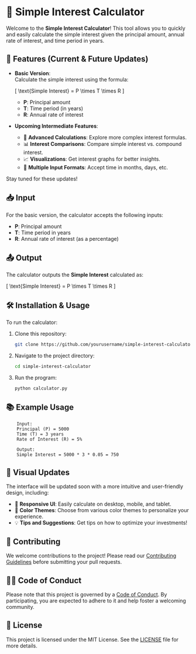 # 🧮 Simple Interest Calculator

Welcome to the **Simple Interest Calculator**! This tool allows you to quickly and easily calculate the simple interest given the principal amount, annual rate of interest, and time period in years.

## 🚀 Features (Current & Future Updates)

- **Basic Version**:  
  Calculate the simple interest using the formula:
  
  \[
  \text{Simple Interest} = P \times T \times R
  \]

  - **P**: Principal amount  
  - **T**: Time period (in years)  
  - **R**: Annual rate of interest

- **Upcoming Intermediate Features**:
  - 🧠 **Advanced Calculations**: Explore more complex interest formulas.
  - 📊 **Interest Comparisons**: Compare simple interest vs. compound interest.
  - 📈 **Visualizations**: Get interest graphs for better insights.
  - 🔄 **Multiple Input Formats**: Accept time in months, days, etc.
  
Stay tuned for these updates!

## 📥 Input

For the basic version, the calculator accepts the following inputs:

- **P**: Principal amount  
- **T**: Time period in years  
- **R**: Annual rate of interest (as a percentage)

## 📤 Output

The calculator outputs the **Simple Interest** calculated as:

\[
\text{Simple Interest} = P \times T \times R
\]

## 🛠 Installation & Usage

To run the calculator:

1. Clone this repository:
   ```bash
   git clone https://github.com/yourusername/simple-interest-calculator.git

2. Navigate to the project directory:
   ```bash
   cd simple-interest-calculator

3. Run the program:
   ```bash
   python calculator.py
   
## 📚 **Example Usage**
        Input:  
        Principal (P) = 5000  
        Time (T) = 3 years  
        Rate of Interest (R) = 5%  

        Output:  
        Simple Interest = 5000 * 3 * 0.05 = 750


## 🎨 Visual Updates

The interface will be updated soon with a more intuitive and user-friendly design, including:

- 📱 **Responsive UI**: Easily calculate on desktop, mobile, and tablet.
- 🎨 **Color Themes**: Choose from various color themes to personalize your experience.
- 💡 **Tips and Suggestions**: Get tips on how to optimize your investments!

## 🤝 Contributing

We welcome contributions to the project! Please read our [Contributing Guidelines](CONTRIBUTING.md) before submitting your pull requests.

## 🧑‍⚖️ Code of Conduct

Please note that this project is governed by a [Code of Conduct](CODE_OF_CONDUCT.md). By participating, you are expected to adhere to it and help foster a welcoming community.

## 📝 License

This project is licensed under the MIT License. See the [LICENSE](LICENSE) file for more details.
